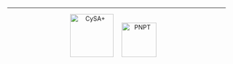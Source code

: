 

_____________________________________________________

<p align="center">
  <img src="https://github.com/user-attachments/assets/ec526314-b801-4687-a6e0-e7c3b35ba7b0" alt="CySA+" width="100" style="margin-right: 15px;"/>
  <img src="https://github.com/user-attachments/assets/5908520f-b4d5-4d34-8c22-9305f64e6bb2" alt="PNPT" width="80" style="margin-right: 15px;"/>
</p>
